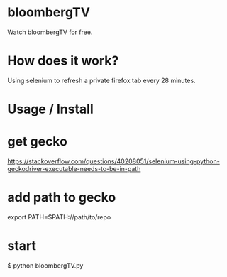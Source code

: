 # bloombergTV
Watch bloombergTV for free.

# How does it work?
Using selenium to refresh a private firefox tab every 28 minutes.

# Usage / Install

# get gecko
https://stackoverflow.com/questions/40208051/selenium-using-python-geckodriver-executable-needs-to-be-in-path

# add path to gecko
export PATH=$PATH://path/to/repo

# start 
$ python bloombergTV.py
